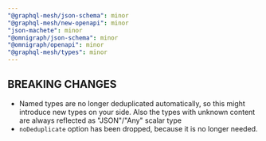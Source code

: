 ```yaml
---
"@graphql-mesh/json-schema": minor
"@graphql-mesh/new-openapi": minor
"json-machete": minor
"@omnigraph/json-schema": minor
"@omnigraph/openapi": minor
"@graphql-mesh/types": minor
---
```


## BREAKING CHANGES
- Named types are no longer deduplicated automatically, so this might introduce new types on your side. Also the types with unknown content are always reflected as "JSON"/"Any" scalar type
- `noDeduplicate` option has been dropped, because it is no longer needed.
